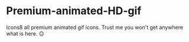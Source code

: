 # Premium-animated-HD-gif
Icons8 all premium animated gif icons. Trust me you won't get anywhere what is here. 😉
